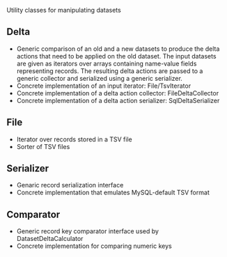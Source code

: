 
Utility classes for manipulating datasets

Delta
-----
- Generic comparison of an old and a new datasets to produce the delta actions that need
  to be applied on the old dataset. The input datasets are given as iterators over arrays
  containing name-value fields representing records. The resulting delta actions are passed
  to a generic collector and serialized using a generic serializer.
- Concrete implementation of an input iterator: File/TsvIterator
- Concrete implementation of a delta action collector: FileDeltaCollector
- Concrete implementation of a delta action serializer: SqlDeltaSerializer

File
----
- Iterator over records stored in a TSV file
- Sorter of TSV files

Serializer
----------
- Genaric record serialization interface
- Concrete implementation that emulates MySQL-default TSV format

Comparator
----------
- Generic record key comparator interface used by DatasetDeltaCalculator
- Concrete implementation for comparing numeric keys
